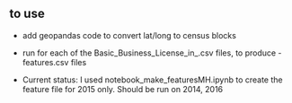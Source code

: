 ## to use

- add geopandas code to convert lat/long to census blocks
- run for each of the Basic_Business_License_in_<YEAR>.csv files, to produce -features.csv files

- Current status: I used notebook_make_featuresMH.ipynb to create the feature file for 2015 only.  Should be run on 2014, 2016




